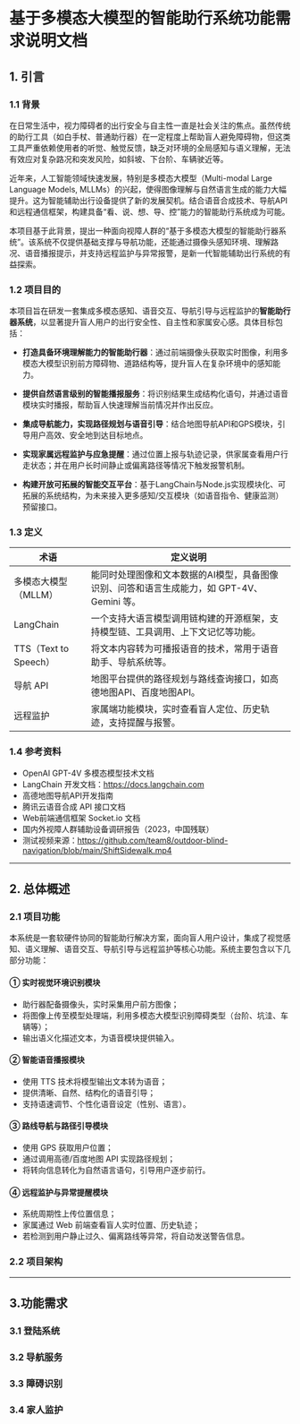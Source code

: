 # 基于多模态大模型的智能助行系统功能需求说明文档

## 1. 引言

### 1.1 背景

在日常生活中，视力障碍者的出行安全与自主性一直是社会关注的焦点。虽然传统的助行工具（如白手杖、普通助行器）在一定程度上帮助盲人避免障碍物，但这类工具严重依赖使用者的听觉、触觉反馈，缺乏对环境的全局感知与语义理解，无法有效应对复杂路况和突发风险，如斜坡、下台阶、车辆驶近等。

近年来，人工智能领域快速发展，特别是多模态大模型（Multi-modal Large Language Models, MLLMs）的兴起，使得图像理解与自然语言生成的能力大幅提升。这为智能辅助出行设备提供了新的发展契机。结合语音合成技术、导航API和远程通信框架，构建具备“看、说、想、导、控”能力的智能助行系统成为可能。

本项目基于此背景，提出一种面向视障人群的“基于多模态大模型的智能助行器系统”。该系统不仅提供基础支撑与导航功能，还能通过摄像头感知环境、理解路况、语音播报提示，并支持远程监护与异常报警，是新一代智能辅助出行系统的有益探索。

### 1.2 项目目的

本项目旨在研发一套集成多模态感知、语音交互、导航引导与远程监护的**智能助行器系统**，以显著提升盲人用户的出行安全性、自主性和家属安心感。具体目标包括：

- **打造具备环境理解能力的智能助行器**：通过前端摄像头获取实时图像，利用多模态大模型识别前方障碍物、道路结构等，提升盲人在复杂环境中的感知能力。
  
- **提供自然语言级别的智能播报服务**：将识别结果生成结构化语句，并通过语音模块实时播报，帮助盲人快速理解当前情况并作出反应。
  
- **集成导航能力，实现路径规划与语音引导**：结合地图导航API和GPS模块，引导用户高效、安全地到达目标地点。

- **实现家属远程监护与应急提醒**：通过位置上报与轨迹记录，供家属查看用户行走状态；并在用户长时间静止或偏离路径等情况下触发报警机制。

- **构建开放可拓展的智能交互平台**：基于LangChain与Node.js实现模块化、可拓展的系统结构，为未来接入更多感知/交互模块（如语音指令、健康监测）预留接口。

### 1.3 定义

| 术语                      | 定义说明 |
|--------------------------|----------|
| 多模态大模型（MLLM）     | 能同时处理图像和文本数据的AI模型，具备图像识别、问答和语言生成能力，如 GPT-4V、Gemini 等。 |
| LangChain                | 一个支持大语言模型调用链构建的开源框架，支持模型链、工具调用、上下文记忆等功能。 |
| TTS（Text to Speech）    | 将文本内容转为可播报语音的技术，常用于语音助手、导航系统等。 |
| 导航 API                 | 地图平台提供的路径规划与路线查询接口，如高德地图API、百度地图API。 |
| 远程监护                 | 家属端功能模块，实时查看盲人定位、历史轨迹，支持提醒与报警。 |

### 1.4 参考资料

- OpenAI GPT-4V 多模态模型技术文档  
- LangChain 开发文档：https://docs.langchain.com  
- 高德地图导航API开发指南  
- 腾讯云语音合成 API 接口文档  
- Web前端通信框架 Socket.io 文档  
- 国内外视障人群辅助设备调研报告（2023，中国残联）
- 测试视频来源：https://github.com/team8/outdoor-blind-navigation/blob/main/ShiftSidewalk.mp4
---

## 2. 总体概述

### 2.1 项目功能

本系统是一套软硬件协同的智能助行解决方案，面向盲人用户设计，集成了视觉感知、语义理解、语音交互、导航引导与远程监护等核心功能。系统主要包含以下几部分功能：

#### ① 实时视觉环境识别模块  
- 助行器配备摄像头，实时采集用户前方图像；
- 将图像上传至模型处理端，利用多模态大模型识别障碍类型（台阶、坑洼、车辆等）；
- 输出语义化描述文本，为语音模块提供输入。

#### ② 智能语音播报模块  
- 使用 TTS 技术将模型输出文本转为语音；
- 提供清晰、自然、结构化的语音引导；
- 支持语速调节、个性化语音设定（性别、语言）。

#### ③ 路线导航与路径引导模块  
- 使用 GPS 获取用户位置；
- 通过调用高德/百度地图 API 实现路径规划；
- 将转向信息转化为自然语言语句，引导用户逐步前行。

#### ④ 远程监护与异常提醒模块  
- 系统周期性上传位置信息；
- 家属通过 Web 前端查看盲人实时位置、历史轨迹；
- 若检测到用户静止过久、偏离路线等异常，将自动发送警告信息。

### 2.2 项目架构
---
## 3.功能需求
### 3.1 登陆系统
### 3.2 导航服务
### 3.3 障碍识别
### 3.4 家人监护
